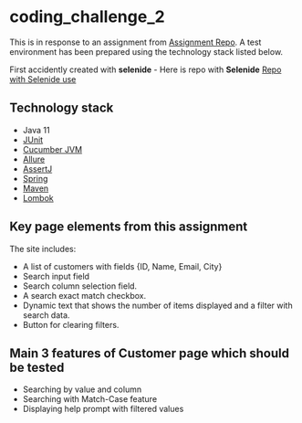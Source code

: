 # coding_challenge_2

This is in response to an assignment from [Assignment Repo](https://github.com/zadanie-test/coding-challenge/blob/master/UI.md). A test environment has been prepared using the technology stack listed below.

First accidently created with **selenide** - Here is repo with **Selenide** [Repo with Selenide use ](https://github.com/tedslawik/coding_challenge)

## Technology stack

* Java 11
* [JUnit](https://junit.org/junit4/)
* [Cucumber JVM](https://cucumber.io/docs)
* [Allure](http://allure.qatools.ru/)
* [AssertJ](https://joel-costigliola.github.io/assertj/)
* [Spring](https://spring.io/)
* [Maven](https://maven.apache.org/)
* [Lombok](https://projectlombok.org/)


## Key page elements from this assignment 

The site includes:
* A list of customers with fields {ID, Name, Email, City}
* Search input field
* Search column selection field.
* A search exact match checkbox.
* Dynamic text that shows the number of items displayed and a filter with search data.
* Button for clearing filters.


## Main 3 features of Customer page which should be tested
* Searching by value and column
* Searching with Match-Case feature 
* Displaying help prompt with filtered values


